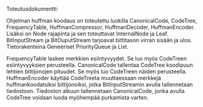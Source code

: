 Toteutusdokumentti:


Ohjelman huffman koodaus on toteutettu luokilla CanonicalCode, CodeTree, FrequencyTable, HuffmanCompressor, HuffmanDecoder, HuffmanEncoder. Lisäksi on Node rajapinta ja sen toteuttavat InternalNode ja Leaf. BitInputStream ja BitOuputStream tarjoavat bittitason virran sisään ja ulos. Tietorakenteina Geneeriset PriorityQueue ja List.

FrequencyTable laskee merkkien esiintyvyydet. Se luo myös CodeTreen esiintyvyyksien perusteella. CanonicalCode tallentaa CodeTree koodipuun lehtien bittijonojen pituudet. Se myös luo CodeTreen näiden perusteella. HuffmanEncoder käyttää CodeTreeta muuttaessaan merkkejä huffmankoodatuiksi bittijonoiksi, jotka BitInputStreamin avulla tallennetaan tiedostoon. Tiedoston alkuun tallennetaan CanonicalCode, jonka avulla CodeTree voidaan luoda myöhempää purkamista varten.

